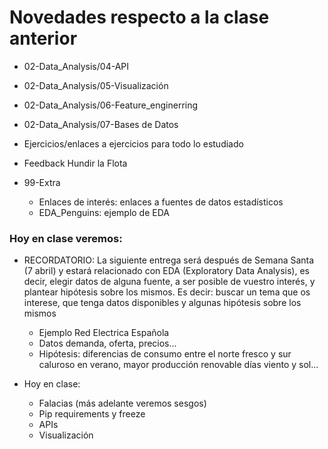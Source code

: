 # Novedades respecto a la clase anterior

* 02-Data_Analysis/04-API

* 02-Data_Analysis/05-Visualización

* 02-Data_Analysis/06-Feature_enginerring

* 02-Data_Analysis/07-Bases de Datos

* Ejercicios/enlaces a ejercicios para todo lo estudiado

* Feedback Hundir la Flota

* 99-Extra

  * Enlaces de interés: enlaces a fuentes de datos estadísticos
  * EDA_Penguins: ejemplo de EDA

### Hoy en clase veremos:



* RECORDATORIO: La siguiente entrega será después de Semana Santa (7 abril) y estará relacionado con EDA (Exploratory Data Analysis), es decir, elegir datos de alguna fuente, a ser posible de vuestro interés, y plantear hipótesis sobre los mismos. Es decir: buscar un tema que os interese, que tenga datos disponibles y algunas hipótesis sobre los mismos

  * Ejemplo Red Electrica Española
  * Datos demanda, oferta, precios...
  * Hipótesis: diferencias de consumo entre el norte fresco y sur caluroso en verano, mayor producción renovable días viento y sol...



* Hoy en clase: 
  * Falacias (más adelante veremos sesgos)
  * Pip requirements y freeze
  * APIs
  * Visualización    


